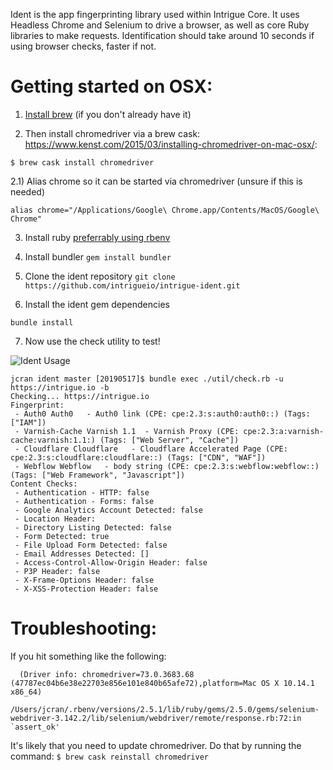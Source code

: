 Ident is the app fingerprinting library used within Intrigue Core. It uses Headless Chrome and Selenium to drive a browser, as well as core Ruby libraries to make requests. Identification should take around 10 seconds if using browser checks, faster if not.

Getting started on OSX:
=======================
1) [Install brew](https://brew.sh/) (if you don't already have it)

2)  Then install chromedriver via a brew cask: https://www.kenst.com/2015/03/installing-chromedriver-on-mac-osx/: 

```
$ brew cask install chromedriver
```

2.1) Alias chrome so it can be started via chromedriver (unsure if this is needed)

```
alias chrome="/Applications/Google\ Chrome.app/Contents/MacOS/Google\ Chrome"
```

3) Install ruby [preferrably using rbenv](https://github.com/rbenv/rbenv#installation)

4) Install bundler ```gem install bundler```

5) Clone the ident repository ```git clone https://github.com/intrigueio/intrigue-ident.git```

6) Install the ident gem dependencies

```bundle install```

7) Now use the check utility to test!

![Ident Usage](https://monosnap.com/image/RN9uag2d5la5AnVB972pupvkSuBmMm.png)

```
jcran ident master [20190517]$ bundle exec ./util/check.rb -u https://intrigue.io -b
Checking... https://intrigue.io
Fingerprint:
 - Auth0 Auth0   - Auth0 link (CPE: cpe:2.3:s:auth0:auth0::) (Tags: ["IAM"])
 - Varnish-Cache Varnish 1.1  - Varnish Proxy (CPE: cpe:2.3:a:varnish-cache:varnish:1.1:) (Tags: ["Web Server", "Cache"])
 - Cloudflare Cloudflare   - Cloudflare Accelerated Page (CPE: cpe:2.3:s:cloudflare:cloudflare::) (Tags: ["CDN", "WAF"])
 - Webflow Webflow   - body string (CPE: cpe:2.3:s:webflow:webflow::) (Tags: ["Web Framework", "Javascript"])
Content Checks:
 - Authentication - HTTP: false
 - Authentication - Forms: false
 - Google Analytics Account Detected: false
 - Location Header: 
 - Directory Listing Detected: false
 - Form Detected: true
 - File Upload Form Detected: false
 - Email Addresses Detected: []
 - Access-Control-Allow-Origin Header: false
 - P3P Header: false
 - X-Frame-Options Header: false
 - X-XSS-Protection Header: false
```


Troubleshooting:
================

If you hit something like the following: 
```Selenium::WebDriver::Error::SessionNotCreatedError: session not created: Chrome version must be between 70 and 73
  (Driver info: chromedriver=73.0.3683.68 (47787ec04b6e38e22703e856e101e840b65afe72),platform=Mac OS X 10.14.1 x86_64)
  /Users/jcran/.rbenv/versions/2.5.1/lib/ruby/gems/2.5.0/gems/selenium-webdriver-3.142.2/lib/selenium/webdriver/remote/response.rb:72:in `assert_ok'
 ```

It's likely that you need to update chromedriver. Do that by running the command: 
```$ brew cask reinstall chromedriver```